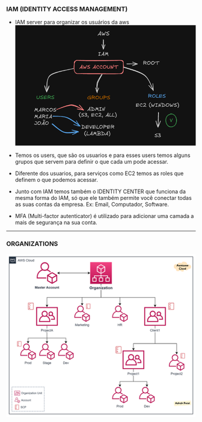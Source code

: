 ### IAM (IDENTITY ACCESS MANAGEMENT)

* IAM server para organizar os usuários da aws
![img.png](images/iam.png)

* Temos os users, que são os usuarios e para esses users temos alguns grupos que servem
para definir o que cada um pode acessar.
* Diferente dos usuarios, para serviços como EC2 temos as roles que definem o que podemos acessar.


* Junto com IAM temos também o IDENTITY CENTER que funciona da mesma forma do IAM, só que ele 
também permite você conectar todas as suas contas da empresa. Ex: Email, Computador, Software.


* MFA (Multi-factor autenticator) é utilizado para adicionar uma camada a mais de segurança na sua conta.

***
### ORGANIZATIONS
![img.png](images/organizations.png)